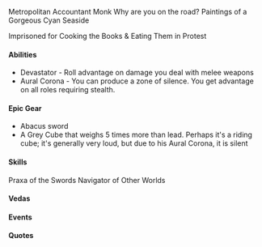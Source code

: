 Metropolitan Accountant Monk 
Why are you on the road? Paintings of a Gorgeous Cyan Seaside

Imprisoned for Cooking the Books & Eating Them in Protest

#### Abilities
* Devastator - Roll advantage on damage you deal with melee weapons
* Aural Corona - You can produce a zone of silence. You get advantage on all roles requiring stealth.


#### Epic Gear

* Abacus sword
* A Grey Cube that weighs 5 times more than lead. Perhaps it's a riding cube; it's generally very loud, but due to his Aural Corona, it is silent

#### Skills
Praxa of the Swords
Navigator of Other Worlds

#### Vedas


#### Events


#### Quotes

